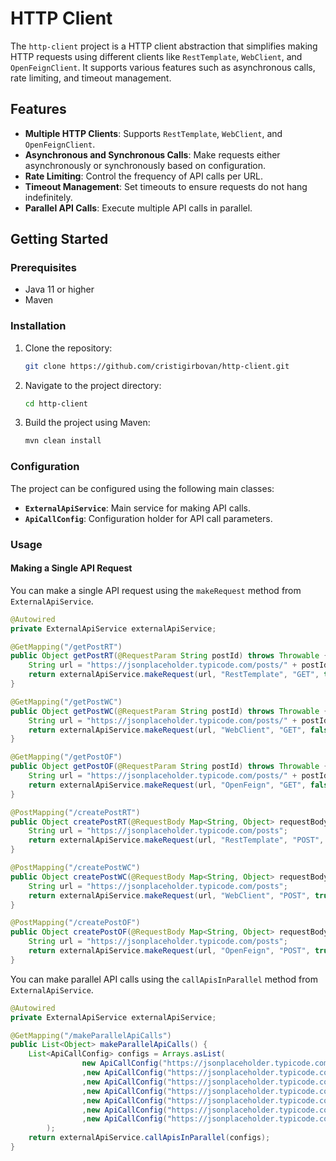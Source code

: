 # HTTP Client

The `http-client` project is a HTTP client abstraction that simplifies making HTTP requests using different clients like `RestTemplate`, `WebClient`, and `OpenFeignClient`. It supports various features such as asynchronous calls, rate limiting, and timeout management.

## Features

- **Multiple HTTP Clients**: Supports `RestTemplate`, `WebClient`, and `OpenFeignClient`.
- **Asynchronous and Synchronous Calls**: Make requests either asynchronously or synchronously based on configuration.
- **Rate Limiting**: Control the frequency of API calls per URL.
- **Timeout Management**: Set timeouts to ensure requests do not hang indefinitely.
- **Parallel API Calls**: Execute multiple API calls in parallel.

## Getting Started

### Prerequisites

- Java 11 or higher
- Maven

### Installation

1. Clone the repository:
    ```sh
    git clone https://github.com/cristigirbovan/http-client.git
    ```
2. Navigate to the project directory:
    ```sh
    cd http-client
    ```
3. Build the project using Maven:
    ```sh
    mvn clean install
    ```

### Configuration

The project can be configured using the following main classes:

- **`ExternalApiService`**: Main service for making API calls.
- **`ApiCallConfig`**: Configuration holder for API call parameters.

### Usage

#### Making a Single API Request

You can make a single API request using the `makeRequest` method from `ExternalApiService`.

```java
@Autowired
private ExternalApiService externalApiService;

@GetMapping("/getPostRT")
public Object getPostRT(@RequestParam String postId) throws Throwable {
	String url = "https://jsonplaceholder.typicode.com/posts/" + postId;
    return externalApiService.makeRequest(url, "RestTemplate", "GET", true, 5000, 5, null, Object.class);
}

@GetMapping("/getPostWC")
public Object getPostWC(@RequestParam String postId) throws Throwable {
	String url = "https://jsonplaceholder.typicode.com/posts/" + postId;
	return externalApiService.makeRequest(url, "WebClient", "GET", false, 5000, 5, null, Object.class);
}

@GetMapping("/getPostOF")
public Object getPostOF(@RequestParam String postId) throws Throwable {
	String url = "https://jsonplaceholder.typicode.com/posts/" + postId;
	return externalApiService.makeRequest(url, "OpenFeign", "GET", false, 5000, 5, null, Object.class);
}

@PostMapping("/createPostRT")
public Object createPostRT(@RequestBody Map<String, Object> requestBody) throws Throwable {
	String url = "https://jsonplaceholder.typicode.com/posts";
	return externalApiService.makeRequest(url, "RestTemplate", "POST", false, 5000, 5, requestBody, Object.class);
}

@PostMapping("/createPostWC")
public Object createPostWC(@RequestBody Map<String, Object> requestBody) throws Throwable {
	String url = "https://jsonplaceholder.typicode.com/posts";
	return externalApiService.makeRequest(url, "WebClient", "POST", true, 5000, 5, requestBody, Object.class);
}

@PostMapping("/createPostOF")
public Object createPostOF(@RequestBody Map<String, Object> requestBody) throws Throwable {
	String url = "https://jsonplaceholder.typicode.com/posts";
	return externalApiService.makeRequest(url, "OpenFeign", "POST", true, 5000, 5, requestBody, Object.class);
}
```
You can make parallel API calls using the `callApisInParallel` method from `ExternalApiService`.
```java
@Autowired
private ExternalApiService externalApiService;

@GetMapping("/makeParallelApiCalls")
public List<Object> makeParallelApiCalls() {
    List<ApiCallConfig> configs = Arrays.asList(
                new ApiCallConfig("https://jsonplaceholder.typicode.com/posts/1", "RestTemplate", HttpMethod.GET, false, 5000, 10, null, Object.class)
                ,new ApiCallConfig("https://jsonplaceholder.typicode.com/posts/2", "OpenFeign", HttpMethod.GET, true, 5000, 10, null, Object.class)
                ,new ApiCallConfig("https://jsonplaceholder.typicode.com/posts/3", "WebClient", HttpMethod.GET, false, 5000, 10, null, Object.class)
                ,new ApiCallConfig("https://jsonplaceholder.typicode.com/posts/4", "OpenFeign", HttpMethod.GET, false, 5000, 10, null, Object.class)
                ,new ApiCallConfig("https://jsonplaceholder.typicode.com/posts/5", "OpenFeign", HttpMethod.GET, false, 5000, 10, null, Object.class)
                ,new ApiCallConfig("https://jsonplaceholder.typicode.com/posts/6", "WebClient", HttpMethod.GET, true, 5000, 10, null, Object.class)
                ,new ApiCallConfig("https://jsonplaceholder.typicode.com/posts/7", "RestTemplate", HttpMethod.GET, false, 5000, 10, null, Object.class)
        );
    return externalApiService.callApisInParallel(configs);
}
```
